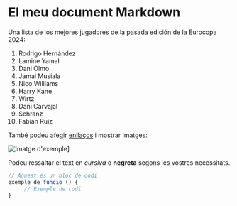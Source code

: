 # El meu document Markdown

Una lista de los mejores jugadores de la pasada edición de la Eurocopa 2024:

1. Rodrigo Hernández
2. Lamine Yamal
3. Dani Olmo
4. Jamal Musiala
5. Nico Williams
6. Harry Kane
7. Wirtz
8. Dani Carvajal
9. Schranz
10. Fabían Ruiz


També podeu afegir [enllaços]([](https://cloudfront-eu-central-1.images.arcpublishing.com/diarioas/TDYFBIXLYZRBGHAMT7NLFU4JJQ.jpg)) i mostrar imatges:

![Imatge d'exemple]([https://cloudfront-eu-central-1.images.arcpublishing.com/diarioas/TDYFBIXLYZRBGHAMT7NLFU4JJQ.jpg)]

Podeu ressaltar el text en *cursiva* o **negreta** segons les vostres necessitats.

```javascript
// Aquest és un bloc de codi
exemple de funció () {
     // Exemple de codi
}
